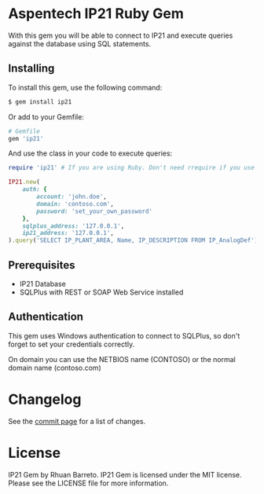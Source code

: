 # Aspentech IP21 Ruby Gem

With this gem you will be able to connect to IP21 and execute queries against the database using SQL statements.

## Installing

To install this gem, use the following command:

```sh
$ gem install ip21
```

Or add to your Gemfile:

```ruby
# Gemfile
gem 'ip21'
```

And use the class in your code to execute queries:

```ruby
require 'ip21' # If you are using Ruby. Don't need rrequire if you use Rails

IP21.new(
    auth: {
        account: 'john.doe',
        domain: 'contoso.com',
        password: 'set_your_own_password'
    },
    sqlplus_address: '127.0.0.1',
    ip21_address: '127.0.0.1',
).query('SELECT IP_PLANT_AREA, Name, IP_DESCRIPTION FROM IP_AnalogDef')
```

## Prerequisites

- IP21 Database
- SQLPlus with REST or SOAP Web Service installed

## Authentication

This gem uses Windows authentication to connect to SQLPlus, so don't forget to set your credentials correctly.

On domain you can use the NETBIOS name (CONTOSO) or the normal domain name (contoso.com)

# Changelog
See the [commit page](https://github.com/rhuanbarreto/ip21-ruby/commits) for a list of changes.

# License
IP21 Gem by Rhuan Barreto. IP21 Gem is licensed under the MIT license. Please see the LICENSE file for more information.